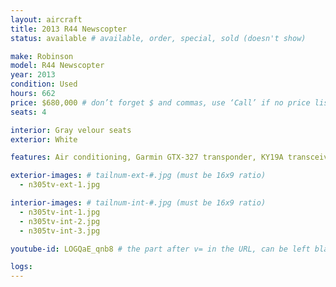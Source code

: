 ```yaml
---
layout: aircraft
title: 2013 R44 Newscopter
status: available # available, order, special, sold (doesn't show)

make: Robinson
model: R44 Newscopter
year: 2013
condition: Used
hours: 662
price: $680,000 # don’t forget $ and commas, use ‘Call’ if no price listed
seats: 4

interior: Gray velour seats
exterior: White

features: Air conditioning, Garmin GTX-327 transponder, KY19A transceiver, Garmin GNC420W GPS, Vertical card compass.

exterior-images: # tailnum-ext-#.jpg (must be 16x9 ratio)
  - n305tv-ext-1.jpg

interior-images: # tailnum-int-#.jpg (must be 16x9 ratio)
  - n305tv-int-1.jpg
  - n305tv-int-2.jpg
  - n305tv-int-3.jpg

youtube-id: LOGQaE_qnb8 # the part after v= in the URL, can be left blank

logs:
---
```


